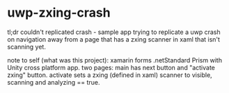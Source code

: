 # uwp-zxing-crash
tl;dr couldn't replicated crash - sample app trying to replicate a uwp crash on navigation away from a page that has a zxing scanner in xaml that isn't scanning yet.

note to self (what was this project):
xamarin forms .netStandard Prism with Unity cross platform app.
two pages: main has next button and "activate zxing" button.
activate sets a zxing (defined in xaml) scanner to visible, scanning and analyzing == true.
